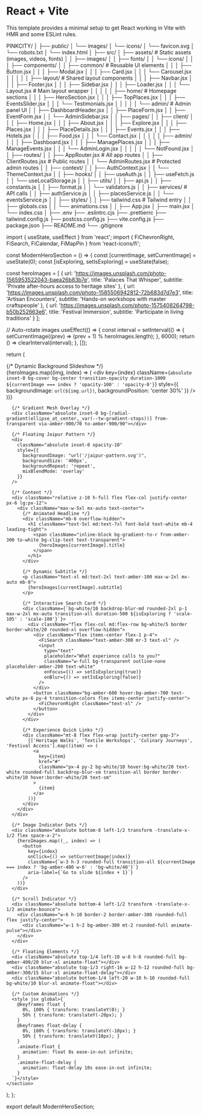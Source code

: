 # React + Vite

This template provides a minimal setup to get React working in Vite with HMR and some ESLint rules.

PINKCITY/
│
├── public/
│   └── images/
│       └── icons/
│       └── favicon.svg
│   └── robots.txt
│   └── index.html
│
├── src/
│   ├── assets/                         # Static assets (images, videos, fonts)
│   │   ├── images/
│   │   ├── fonts/
│   │   └── icons/
│   │
│   ├── components/
│   │   ├── common/                     # Reusable UI elements
│   │   │   ├── Button.jsx
│   │   │   ├── Modal.jsx
│   │   │   ├── Card.jsx
│   │   │   └── Carousel.jsx
│   │   │
│   │   ├── layout/                     # Shared layout components
│   │   │   ├── Navbar.jsx
│   │   │   ├── Footer.jsx
│   │   │   ├── Sidebar.jsx
│   │   │   ├── Loader.jsx
│   │   │   └── Layout.jsx             # Main layout wrapper
│   │   │
│   │   ├── home/                       # Homepage sections
│   │   │   ├── HeroSection.jsx
│   │   │   ├── TopPlaces.jsx
│   │   │   ├── EventsSlider.jsx
│   │   │   └── Testimonials.jsx
│   │   │
│   │   └── admin/                      # Admin panel UI
│   │       ├── DashboardHeader.jsx
│   │       ├── PlaceForm.jsx
│   │       ├── EventForm.jsx
│   │       └── AdminSidebar.jsx
│
│   ├── pages/
│   │   ├── client/
│   │   │   ├── Home.jsx
│   │   │   ├── About.jsx
│   │   │   ├── Explore.jsx
│   │   │   ├── Places.jsx
│   │   │   ├── PlaceDetails.jsx
│   │   │   ├── Events.jsx
│   │   │   ├── Hotels.jsx
│   │   │   ├── Food.jsx
│   │   │   └── Contact.jsx
│   │   │
│   │   ├── admin/
│   │   │   ├── Dashboard.jsx
│   │   │   ├── ManagePlaces.jsx
│   │   │   ├── ManageEvents.jsx
│   │   │   └── AdminLogin.jsx
│   │   │
│   │   └── NotFound.jsx
│
│   ├── routes/
│   │   ├── AppRouter.jsx              # All app routes
│   │   ├── ClientRoutes.jsx           # Public routes
│   │   └── AdminRoutes.jsx            # Protected admin routes
│
│   ├── context/
│   │   ├── AuthContext.jsx
│   │   └── ThemeContext.jsx
│
│   ├── hooks/
│   │   ├── useAuth.js
│   │   ├── useFetch.js
│   │   └── useLocalStorage.js
│
│   ├── utils/
│   │   ├── api.js
│   │   ├── constants.js
│   │   ├── format.js
│   │   └── validators.js
│
│   ├── services/                      # API calls
│   │   ├── authService.js
│   │   ├── placesService.js
│   │   └── eventsService.js
│
│   ├── styles/
│   │   ├── tailwind.css               # Tailwind entry
│   │   ├── globals.css
│   │   └── animations.css
│
│   ├── App.jsx
│   ├── main.jsx
│   └── index.css
│
├── .env
├── .eslintrc.cjs
├── .prettierrc
├── tailwind.config.js
├── postcss.config.js
├── vite.config.js
├── package.json
├── README.md
└── .gitignore


import { useState, useEffect } from 'react';
import { FiChevronRight, FiSearch, FiCalendar, FiMapPin } from 'react-icons/fi';

const ModernHeroSection = () => {
  const [currentImage, setCurrentImage] = useState(0);
  const [isExploring, setIsExploring] = useState(false);

  const heroImages = [
    {
      url: 'https://images.unsplash.com/photo-1565953522043-baea26b83b7e',
      title: 'Palaces That Whisper',
      subtitle: 'Private after-hours access to heritage sites'
    },
    {
      url: 'https://images.unsplash.com/photo-1585506942812-72b683d7d7e3',
      title: 'Artisan Encounters',
      subtitle: 'Hands-on workshops with master craftspeople'
    },
    {
      url: 'https://images.unsplash.com/photo-1575408264798-b50b252663e6',
      title: 'Festival Immersion',
      subtitle: 'Participate in living traditions'
    }
  ];

  // Auto-rotate images
  useEffect(() => {
    const interval = setInterval(() => {
      setCurrentImage((prev) => (prev + 1) % heroImages.length);
    }, 6000);
    return () => clearInterval(interval);
  }, []);

  return (
    <section className="relative h-screen overflow-hidden">
      {/* Dynamic Background Slideshow */}
      <div className="absolute inset-0">
        {heroImages.map((img, index) => (
          <div
            key={index}
            className={`absolute inset-0 bg-cover bg-center transition-opacity duration-1000 ${currentImage === index ? 'opacity-100' : 'opacity-0'}`}
            style={{ 
              backgroundImage: `url(${img.url})`,
              backgroundPosition: 'center 30%'
            }}
          />
        ))}
      </div>

      {/* Gradient Mesh Overlay */}
      <div className="absolute inset-0 bg-[radial-gradient(ellipse_at_center,_var(--tw-gradient-stops))] from-transparent via-amber-900/70 to-amber-900/90"></div>

      {/* Floating Jaipur Pattern */}
      <div 
        className="absolute inset-0 opacity-10"
        style={{ 
          backgroundImage: "url('/jaipur-pattern.svg')",
          backgroundSize: '400px',
          backgroundRepeat: 'repeat',
          mixBlendMode: 'overlay'
        }}
      />

      {/* Content */}
      <div className="relative z-10 h-full flex flex-col justify-center px-6 lg:px-12">
        <div className="max-w-5xl mx-auto text-center">
          {/* Animated Headline */}
          <div className="mb-6 overflow-hidden">
            <h1 className="text-5xl md:text-7xl font-bold text-white mb-4 leading-tight">
              <span className="inline-block bg-gradient-to-r from-amber-300 to-white bg-clip-text text-transparent">
                {heroImages[currentImage].title}
              </span>
            </h1>
          </div>

          {/* Dynamic Subtitle */}
          <p className="text-xl md:text-2xl text-amber-100 max-w-2xl mx-auto mb-8">
            {heroImages[currentImage].subtitle}
          </p>

          {/* Interactive Search Card */}
          <div className={`bg-white/10 backdrop-blur-md rounded-2xl p-1 max-w-2xl mx-auto transition-all duration-500 ${isExploring ? 'scale-105' : 'scale-100'}`}>
            <div className="flex flex-col md:flex-row bg-white/5 border border-white/20 rounded-xl overflow-hidden">
              <div className="flex items-center flex-1 p-4">
                <FiSearch className="text-amber-300 mr-3 text-xl" />
                <input 
                  type="text" 
                  placeholder="What experience calls to you?" 
                  className="w-full bg-transparent outline-none placeholder-amber-200 text-white"
                  onFocus={() => setIsExploring(true)}
                  onBlur={() => setIsExploring(false)}
                />
              </div>
              <button className="bg-amber-600 hover:bg-amber-700 text-white px-6 py-4 transition-colors flex items-center justify-center">
                <FiChevronRight className="text-xl" />
              </button>
            </div>
          </div>

          {/* Experience Quick Links */}
          <div className="mt-8 flex flex-wrap justify-center gap-3">
            {['Heritage Walks', 'Textile Workshops', 'Culinary Journeys', 'Festival Access'].map((item) => (
              <a 
                key={item}
                href="#" 
                className="px-4 py-2 bg-white/10 hover:bg-white/20 text-white rounded-full backdrop-blur-sm transition-all border border-white/10 hover:border-white/20 text-sm"
              >
                {item}
              </a>
            ))}
          </div>
        </div>
      </div>

      {/* Image Indicator Dots */}
      <div className="absolute bottom-8 left-1/2 transform -translate-x-1/2 flex space-x-2">
        {heroImages.map((_, index) => (
          <button
            key={index}
            onClick={() => setCurrentImage(index)}
            className={`w-3 h-3 rounded-full transition-all ${currentImage === index ? 'bg-amber-400 w-6' : 'bg-white/40'}`}
            aria-label={`Go to slide ${index + 1}`}
          />
        ))}
      </div>

      {/* Scroll Indicator */}
      <div className="absolute bottom-4 left-1/2 transform -translate-x-1/2 animate-bounce">
        <div className="w-6 h-10 border-2 border-amber-300 rounded-full flex justify-center">
          <div className="w-1 h-2 bg-amber-300 mt-2 rounded-full animate-pulse"></div>
        </div>
      </div>

      {/* Floating Elements */}
      <div className="absolute top-1/4 left-10 w-8 h-8 rounded-full bg-amber-400/20 blur-xl animate-float"></div>
      <div className="absolute top-1/3 right-16 w-12 h-12 rounded-full bg-amber-300/15 blur-xl animate-float-delay"></div>
      <div className="absolute bottom-1/4 left-20 w-10 h-10 rounded-full bg-white/10 blur-xl animate-float"></div>

      {/* Custom Animations */}
      <style jsx global>{`
        @keyframes float {
          0%, 100% { transform: translateY(0); }
          50% { transform: translateY(-20px); }
        }
        @keyframes float-delay {
          0%, 100% { transform: translateY(-10px); }
          50% { transform: translateY(10px); }
        }
        .animate-float {
          animation: float 8s ease-in-out infinite;
        }
        .animate-float-delay {
          animation: float-delay 10s ease-in-out infinite;
        }
      `}</style>
    </section>
  );
};

export default ModernHeroSection;